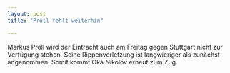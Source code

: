 ```yaml
---
layout: post
title: "Pröll fehlt weiterhin"

---
```


Markus Pröll wird der Eintracht auch am Freitag gegen Stuttgart nicht zur Verfügung stehen. Seine Rippenverletzung ist langwieriger als zunächst angenommen. Somit kommt Oka Nikolov erneut zum Zug.


